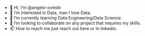 - 👋 Hi, I’m @angelo-oviedo
- 👀 I’m interested in Data, man I love Data.
- 🌱 I’m currently learning Data Engineering/Data Science.
- 💞️ I’m looking to collaborate on any project that requires my skills.
- 📫 How to reach me just reach out here or in linkedin.

<!---
AstroBOT22/AstroBOT22 is a ✨ special ✨ repository because its `README.md` (this file) appears on your GitHub profile.
You can click the Preview link to take a look at your changes.
--->
